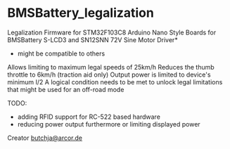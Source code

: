 # BMSBattery_legalization

Legalization Firmware for STM32F103C8 Arduino Nano Style Boards
for BMSBattery S-LCD3 and SN12SNN 72V Sine Motor Driver*
* might be compatible to others

Allows limiting to maximum legal speeds of 25km/h
Reduces the thumb throttle to 6km/h (traction aid only)
Output power is limited to device's minimum I/2
A logical condition needs to be met to unlock legal limitations
that might be used for an off-road mode

TODO:
- adding RFID support for RC-522 based hardware
- reducing power output furthermore or limiting displayed power

Creator
 butchja@arcor.de